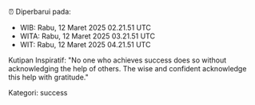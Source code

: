 ⏰ Diperbarui pada:
- WIB: Rabu, 12 Maret 2025 02.21.51 UTC
- WITA: Rabu, 12 Maret 2025 03.21.51 UTC
- WIT: Rabu, 12 Maret 2025 04.21.51 UTC

Kutipan Inspiratif:
"No one who achieves success does so without acknowledging the help of others. The wise and confident acknowledge this help with gratitude."


Kategori: success

